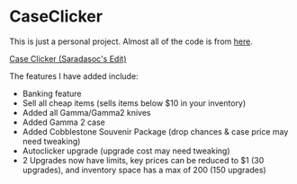 # CaseClicker
This is just a personal project. Almost all of the code is from [here](https://github.com/KingofKFCJamal/CSGO-Case-Clicker).

[Case Clicker (Saradasoc's Edit)](https://saradasoc.github.io/CaseClicker.html)

The features I have added include:
- Banking feature
- Sell all cheap items (sells items below $10 in your inventory)
- Added all Gamma/Gamma2 knives
- Added Gamma 2 case
- Added Cobblestone Souvenir Package (drop chances & case price may need tweaking)
- Autoclicker upgrade (upgrade cost may need tweaking)
- 2 Upgrades now have limits, key prices can be reduced to $1 (30 upgrades), and inventory space has a max of 200 (150 upgrades)
